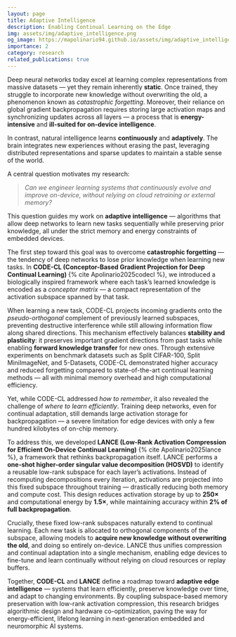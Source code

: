 ```yaml
---
layout: page
title: Adaptive Intelligence
description: Enabling Continual Learning on the Edge
img: assets/img/adaptive_intelligence.png
og_image: https://mapolinario94.github.io/assets/img/adaptive_intelligence.png
importance: 2
category: research
related_publications: true
---
```


Deep neural networks today excel at learning complex representations from massive datasets — yet they remain inherently **static**. Once trained, they struggle to incorporate new knowledge without overwriting the old, a phenomenon known as *catastrophic forgetting*. Moreover, their reliance on global gradient backpropagation requires storing large activation maps and synchronizing updates across all layers — a process that is **energy-intensive** and **ill-suited for on-device intelligence**.

In contrast, natural intelligence learns **continuously** and **adaptively**. The brain integrates new experiences without erasing the past, leveraging distributed representations and sparse updates to maintain a stable sense of the world.

A central question motivates my research:

> *Can we engineer learning systems that continuously evolve and improve on-device, without relying on cloud retraining or external memory?*

This question guides my work on **adaptive intelligence** — algorithms that allow deep networks to learn new tasks sequentially while preserving prior knowledge, all under the strict memory and energy constraints of embedded devices.



The first step toward this goal was to overcome **catastrophic forgetting** — the tendency of deep networks to lose prior knowledge when learning new tasks. In **CODE-CL (Conceptor-Based Gradient Projection for Deep Continual Learning)** {% cite Apolinario2025codecl %}, we introduced a biologically inspired framework where each task’s learned knowledge is encoded as a *conceptor matrix* — a compact representation of the activation subspace spanned by that task.

When learning a new task, CODE-CL projects incoming gradients onto the *pseudo-orthogonal* complement of previously learned subspaces, preventing destructive interference while still allowing information flow along shared directions. This mechanism effectively balances **stability and plasticity**: it preserves important gradient directions from past tasks while enabling **forward knowledge transfer** for new ones.
Through extensive experiments on benchmark datasets such as Split CIFAR-100, Split MiniImageNet, and 5-Datasets, CODE-CL demonstrated higher accuracy and reduced forgetting compared to state-of-the-art continual learning methods — all with minimal memory overhead and high computational efficiency.

Yet, while CODE-CL addressed *how to remember*, it also revealed the challenge of *where to learn efficiently*. Training deep networks, even for continual adaptation, still demands large activation storage for backpropagation — a severe limitation for edge devices with only a few hundred kilobytes of on-chip memory.

To address this, we developed **LANCE (Low-Rank Activation Compression for Efficient On-Device Continual Learning)** {% cite Apolinario2025lance %}, a framework that rethinks backpropagation itself. LANCE performs a **one-shot higher-order singular value decomposition (HOSVD)** to identify a reusable low-rank subspace for each layer’s activations.
Instead of recomputing decompositions every iteration, activations are projected into this fixed subspace throughout training — drastically reducing both memory and compute cost. This design reduces activation storage by up to **250×** and computational energy by **1.5×**, while maintaining accuracy within **2% of full backpropagation**.

Crucially, these fixed low-rank subspaces naturally extend to continual learning. Each new task is allocated to orthogonal components of the subspace, allowing models to **acquire new knowledge without overwriting the old**, and doing so entirely on-device. LANCE thus unifies compression and continual adaptation into a single mechanism, enabling edge devices to fine-tune and learn continually without relying on cloud resources or replay buffers.

Together, **CODE-CL** and **LANCE** define a roadmap toward **adaptive edge intelligence** — systems that learn efficiently, preserve knowledge over time, and adapt to changing environments. By coupling subspace-based memory preservation with low-rank activation compression, this research bridges algorithmic design and hardware co-optimization, paving the way for energy-efficient, lifelong learning in next-generation embedded and neuromorphic AI systems.


